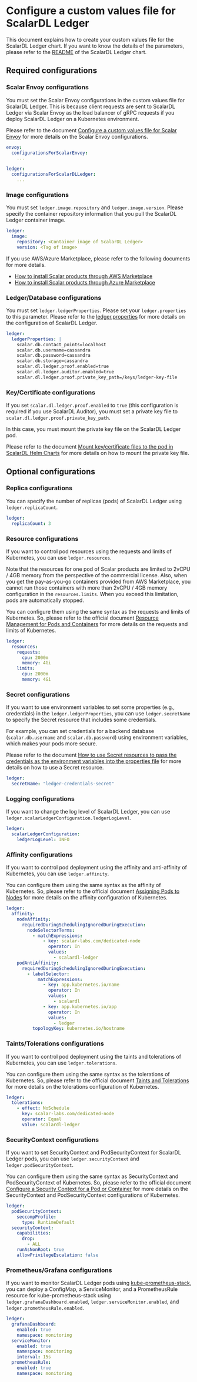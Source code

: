 # Configure a custom values file for ScalarDL Ledger

This document explains how to create your custom values file for the ScalarDL Ledger chart. If you want to know the details of the parameters, please refer to the [README](https://github.com/scalar-labs/helm-charts/blob/main/charts/scalardl/README.md) of the ScalarDL Ledger chart.

## Required configurations

### Scalar Envoy configurations

You must set the Scalar Envoy configurations in the custom values file for ScalarDL Ledger. This is because client requests are sent to ScalarDL Ledger via Scalar Envoy as the load balancer of gRPC requests if you deploy ScalarDL Ledger on a Kubernetes environment.

Please refer to the document [Configure a custom values file for Scalar Envoy](configure-custom-values-envoy.md) for more details on the Scalar Envoy configurations.

```yaml
envoy:
  configurationsForScalarEnvoy: 
    ...

ledger:
  configurationsForScalarDLLedger: 
    ...
```

### Image configurations

You must set `ledger.image.repository` and `ledger.image.version`. Please specify the container repository information that you pull the ScalarDL Ledger container image.

```yaml
ledger:
  image:
    repository: <Container image of ScalarDL Ledger>
    version: <Tag of image>
```

If you use AWS/Azure Marketplace, please refer to the following documents for more details.

* [How to install Scalar products through AWS Marketplace](https://github.com/scalar-labs/scalar-kubernetes/blob/master/docs/AwsMarketplaceGuide.md)
* [How to install Scalar products through Azure Marketplace](https://github.com/scalar-labs/scalar-kubernetes/blob/master/docs/AzureMarketplaceGuide.md)

### Ledger/Database configurations

You must set `ledger.ledgerProperties`. Please set your `ledger.properties` to this parameter. Please refer to the [ledger.properties](https://github.com/scalar-labs/scalar/blob/master/ledger/conf/ledger.properties) for more details on the configuration of ScalarDL Ledger.

```yaml
ledger:
  ledgerProperties: |
    scalar.db.contact_points=localhost
    scalar.db.username=cassandra
    scalar.db.password=cassandra
    scalar.db.storage=cassandra
    scalar.dl.ledger.proof.enabled=true
    scalar.dl.ledger.auditor.enabled=true
    scalar.dl.ledger.proof.private_key_path=/keys/ledger-key-file
```

### Key/Certificate configurations

If you set `scalar.dl.ledger.proof.enabled` to `true` (this configuration is required if you use ScalarDL Auditor), you must set a private key file to `scalar.dl.ledger.proof.private_key_path`.

In this case, you must mount the private key file on the ScalarDL Ledger pod.

Please refer to the document [Mount key/certificate files to the pod in ScalarDL Helm Charts](mount-key-and-cert-for-scalardl.md) for more details on how to mount the private key file.

## Optional configurations

### Replica configurations

You can specify the number of replicas (pods) of ScalarDL Ledger using `ledger.replicaCount`.

```yaml
ledger:
  replicaCount: 3
```

### Resource configurations

If you want to control pod resources using the requests and limits of Kubernetes, you can use `ledger.resources`.

Note that the resources for one pod of Scalar products are limited to 2vCPU / 4GB memory from the perspective of the commercial license. Also, when you get the pay-as-you-go containers provided from AWS Marketplace, you cannot run those containers with more than 2vCPU / 4GB memory configuration in the `resources.limits`. When you exceed this limitation, pods are automatically stopped.

You can configure them using the same syntax as the requests and limits of Kubernetes. So, please refer to the official document [Resource Management for Pods and Containers](https://kubernetes.io/docs/concepts/configuration/manage-resources-containers/) for more details on the requests and limits of Kubernetes.

```yaml
ledger:
  resources:
    requests:
      cpu: 2000m
      memory: 4Gi
    limits:
      cpu: 2000m
      memory: 4Gi
```

### Secret configurations

If you want to use environment variables to set some properties (e.g., credentials) in the `ledger.ledgerProperties`, you can use `ledger.secretName` to specify the Secret resource that includes some credentials.

For example, you can set credentials for a backend database (`scalar.db.username` and `scalar.db.password`) using environment variables, which makes your pods more secure.

Please refer to the document [How to use Secret resources to pass the credentials as the environment variables into the properties file](./use-secret-for-credentilas.md) for more details on how to use a Secret resource.

```yaml
ledger:
  secretName: "ledger-credentials-secret"
```

### Logging configurations

If you want to change the log level of ScalarDL Ledger, you can use `ledger.scalarLedgerConfiguration.ledgerLogLevel`.

```yaml
ledger:
  scalarLedgerConfiguration:
    ledgerLogLevel: INFO
```

### Affinity configurations

If you want to control pod deployment using the affinity and anti-affinity of Kubernetes, you can use `ledger.affinity`.

You can configure them using the same syntax as the affinity of Kubernetes. So, please refer to the official document [Assigning Pods to Nodes](https://kubernetes.io/docs/concepts/scheduling-eviction/assign-pod-node/) for more details on the affinity configuration of Kubernetes.

```yaml
ledger:
  affinity:
    nodeAffinity:
      requiredDuringSchedulingIgnoredDuringExecution:
        nodeSelectorTerms:
          - matchExpressions:
              - key: scalar-labs.com/dedicated-node
                operator: In
                values:
                  - scalardl-ledger
    podAntiAffinity:
      requiredDuringSchedulingIgnoredDuringExecution:
        - labelSelector:
            matchExpressions:
              - key: app.kubernetes.io/name
                operator: In
                values:
                  - scalardl
              - key: app.kubernetes.io/app
                operator: In
                values:
                  - ledger
          topologyKey: kubernetes.io/hostname
```

### Taints/Tolerations configurations

If you want to control pod deployment using the taints and tolerations of Kubernetes, you can use `ledger.tolerations`.

You can configure them using the same syntax as the tolerations of Kubernetes. So, please refer to the official document [Taints and Tolerations](https://kubernetes.io/docs/concepts/scheduling-eviction/taint-and-toleration/) for more details on the tolerations configuration of Kubernetes.

```yaml
ledger:
  tolerations:
    - effect: NoSchedule
      key: scalar-labs.com/dedicated-node
      operator: Equal
      value: scalardl-ledger
```

### SecurityContext configurations

If you want to set SecurityContext and PodSecurityContext for ScalarDL Ledger pods, you can use `ledger.securityContext` and `ledger.podSecurityContext`.

You can configure them using the same syntax as SecurityContext and PodSecurityContext of Kubernetes. So, please refer to the official document [Configure a Security Context for a Pod or Container](https://kubernetes.io/docs/tasks/configure-pod-container/security-context/) for more details on the SecurityContext and PodSecurityContext configurations of Kubernetes.

```yaml
ledger:
  podSecurityContext:
    seccompProfile:
      type: RuntimeDefault
  securityContext:
    capabilities:
      drop:
        - ALL
    runAsNonRoot: true
    allowPrivilegeEscalation: false
```

### Prometheus/Grafana configurations

If you want to monitor ScalarDL Ledger pods using [kube-prometheus-stack](https://github.com/prometheus-community/helm-charts/tree/main/charts/kube-prometheus-stack), you can deploy a ConfigMap, a ServiceMonitor, and a PrometheusRule resource for kube-prometheus-stack using `ledger.grafanaDashboard.enabled`, `ledger.serviceMonitor.enabled`, and `ledger.prometheusRule.enabled`.

```yaml
ledger:
  grafanaDashboard:
    enabled: true
    namespace: monitoring
  serviceMonitor:
    enabled: true
    namespace: monitoring
    interval: 15s
  prometheusRule:
    enabled: true
    namespace: monitoring
```
